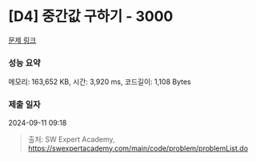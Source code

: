 # [D4] 중간값 구하기 - 3000 

[문제 링크](https://swexpertacademy.com/main/code/problem/problemDetail.do?contestProbId=AV-fO0s6ARoDFAXT) 

### 성능 요약

메모리: 163,652 KB, 시간: 3,920 ms, 코드길이: 1,108 Bytes

### 제출 일자

2024-09-11 09:18



> 출처: SW Expert Academy, https://swexpertacademy.com/main/code/problem/problemList.do
